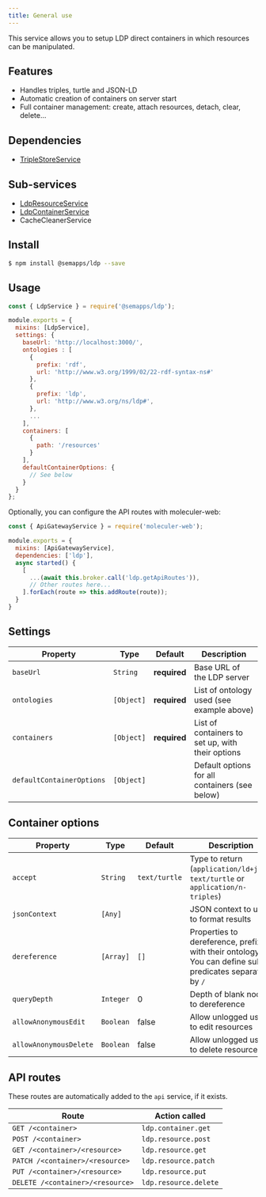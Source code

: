 ```yaml
---
title: General use
---
```


This service allows you to setup LDP direct containers in which resources can be manipulated.

## Features
* Handles triples, turtle and JSON-LD
* Automatic creation of containers on server start
* Full container management: create, attach resources, detach, clear, delete...

## Dependencies
* [TripleStoreService](../triplestore.md)

## Sub-services
* [LdpResourceService](resource.md)
* [LdpContainerService](container.md)
* CacheCleanerService

## Install

```bash
$ npm install @semapps/ldp --save
```

## Usage

```js
const { LdpService } = require('@semapps/ldp');

module.exports = {
  mixins: [LdpService],
  settings: {
    baseUrl: 'http://localhost:3000/',
    ontologies : [
      {
        prefix: 'rdf',
        url: 'http://www.w3.org/1999/02/22-rdf-syntax-ns#'
      },
      {
        prefix: 'ldp',
        url: 'http://www.w3.org/ns/ldp#',
      },
      ...
    ],
    containers: [
      {
        path: '/resources'
      }
    ],
    defaultContainerOptions: {
      // See below
    }
  }
};

```

Optionally, you can configure the API routes with moleculer-web:

```js
const { ApiGatewayService } = require('moleculer-web');

module.exports = {
  mixins: [ApiGatewayService],
  dependencies: ['ldp'],
  async started() {
    [
      ...(await this.broker.call('ldp.getApiRoutes')),
      // Other routes here...
    ].forEach(route => this.addRoute(route));
  }
}
```

## Settings

| Property | Type | Default | Description |
| -------- | ---- | ------- | ----------- |
| `baseUrl`|`String` | **required**| Base URL of the LDP server |
| `ontologies`| `[Object]`|**required** | List of ontology used (see example above) |
| `containers`| `[Object]`| **required** | List of containers to set up, with their options |
| `defaultContainerOptions`| `[Object]`| | Default options for all containers (see below) |

## Container options

| Property | Type | Default | Description |
| -------- | ---- | ------- | ----------- |
| `accept` | `String` | `text/turtle` | Type to return (`application/ld+json`, `text/turtle` or `application/n-triples`) |
| `jsonContext` | `[Any]` |  | JSON context to use to format results |
| `dereference`| `[Array]` | `[]` | Properties to dereference, prefixed with their ontology. You can define sub-predicates separated by `/` |
| `queryDepth` | `Integer` | 0 | Depth of blank nodes to dereference |
| `allowAnonymousEdit`| `Boolean` | false | Allow unlogged users to edit resources |
| `allowAnonymousDelete`| `Boolean` | false | Allow unlogged users to delete resources |

## API routes

These routes are automatically added to the `api` service, if it exists.

| Route | Action called |
| -------- | ---- |
| `GET /<container>` | `ldp.container.get` |
| `POST /<container>` | `ldp.resource.post` |
| `GET /<container>/<resource>` | `ldp.resource.get` |
| `PATCH /<container>/<resource>` | `ldp.resource.patch` |
| `PUT /<container>/<resource>` | `ldp.resource.put` |
| `DELETE /<container>/<resource>` | `ldp.resource.delete` |

